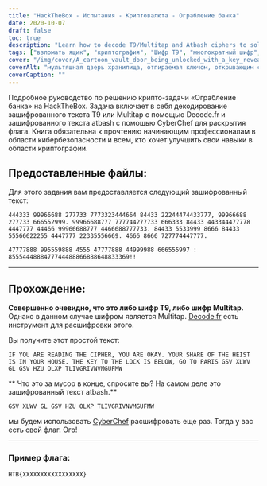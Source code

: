 ```yaml
---
title: "HackTheBox - Испытания - Криптовалюта - Ограбление банка"
date: 2020-10-07
draft: false
toc: true
description: "Learn how to decode T9/Multitap and Atbash ciphers to solve the Bank Heist challenge on HackTheBox."
tags: ["взломать ящик", "криптография", "Шифр Т9", "многократный шифр", "шифр атбаш", "информационная безопасность", "декодировать", "зашифрованный текст", "испытание", "флаг", "информационная безопасность", "взлом", "учиться", "руководство", "декодирование шифра", "решение головоломок", "взлом кода", "вызов криптографии", "навыки кибербезопасности", "онлайн обучение"]
cover: "/img/cover/A_cartoon_vault_door_being_unlocked_with_a_key_revealing.png"
coverAlt: "мультяшная дверь хранилища, отпираемая ключом, открывающим сундук с сокровищами, и все это на фоне парижского городского пейзажа на закате."
coverCaption: ""
---
```


Подробное руководство по решению крипто-задачи «Ограбление банка» на HackTheBox. Задача включает в себя декодирование зашифрованного текста T9 или Multitap с помощью Decode.fr и зашифрованного текста atbash с помощью CyberChef для раскрытия флага. Книга обязательна к прочтению начинающим профессионалам в области кибербезопасности и всем, кто хочет улучшить свои навыки в области криптографии.

## Предоставленные файлы:

Для этого задания вам предоставляется следующий зашифрованный текст:

```
444333 99966688 277733 7773323444664 84433 22244474433777, 99966688 277733 666552999. 99966688777 777744277733 666333 84433 443344477778 4447777 44466 99966688777 4466688777733. 84433 5533999 8666 84433 55566622255 4447777 22335556669. 4666 8666 727774447777.

47777888 995559888 4555 47777888 44999988 666555997 : 8555444888477744488866888648833369!!
```

______

## Прохождение:

**Совершенно очевидно, что это либо шифр T9, либо шифр Multitap.**
Однако в данном случае шифром является Multitap. [Decode.fr](https://www.dcode.fr/multitap-abc-cipher) есть инструмент для расшифровки этого.

Вы получите этот простой текст:
```
IF YOU ARE READING THE CIPHER, YOU ARE OKAY. YOUR SHARE OF THE HEIST IS IN YOUR HOUSE. THE KEY TO THE LOCK IS BELOW, GO TO PARIS GSV XLWV GL GSV HZU OLXP TLIVGRIVNVMGUFMW
```

** Что это за мусор в конце, спросите вы? На самом деле это зашифрованный текст atbash.**

```
GSV XLWV GL GSV HZU OLXP TLIVGRIVNVMGUFMW
```


мы будем использовать [CyberChef](<https://gchq.github.io/CyberChef-#recipe=Atbash_Cipher()&input=R1NWIFhMV1YgR0wgR1NWIEhaVSBPTFhQIApUTElWR1JJVk5WTUdVRk1X>) расшифровать еще раз. Тогда у вас есть свой флаг. Ого!

______

### Пример флага:

```
HTB{XXXXXXXXXXXXXXXXX}
```
